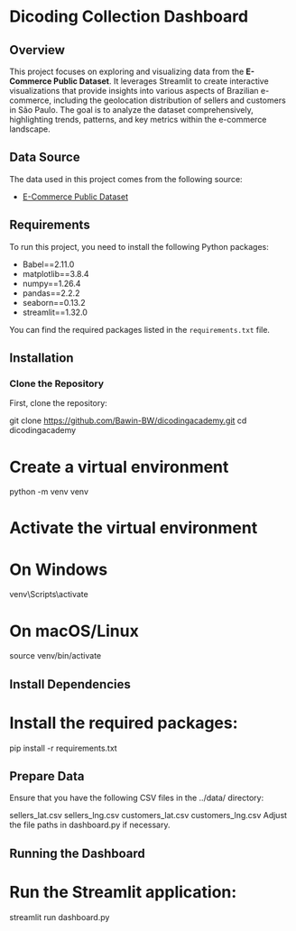 # Dicoding Collection Dashboard

## Overview
This project focuses on exploring and visualizing data from the **E-Commerce Public Dataset**. It leverages Streamlit to create interactive visualizations that provide insights into various aspects of Brazilian e-commerce, including the geolocation distribution of sellers and customers in São Paulo. The goal is to analyze the dataset comprehensively, highlighting trends, patterns, and key metrics within the e-commerce landscape.

## Data Source
The data used in this project comes from the following source:

- [E-Commerce Public Dataset](https://www.kaggle.com/datasets/olistbr/brazilian-ecommerce)

## Requirements
To run this project, you need to install the following Python packages:

- Babel==2.11.0
- matplotlib==3.8.4
- numpy==1.26.4
- pandas==2.2.2
- seaborn==0.13.2
- streamlit==1.32.0

You can find the required packages listed in the `requirements.txt` file.

## Installation

### Clone the Repository
First, clone the repository:

git clone https://github.com/Bawin-BW/dicodingacademy.git
cd dicodingacademy

# Create a virtual environment
python -m venv venv

# Activate the virtual environment
# On Windows
venv\Scripts\activate
# On macOS/Linux
source venv/bin/activate

## Install Dependencies
# Install the required packages:

pip install -r requirements.txt

## Prepare Data
Ensure that you have the following CSV files in the ../data/ directory:

sellers_lat.csv
sellers_lng.csv
customers_lat.csv
customers_lng.csv
Adjust the file paths in dashboard.py if necessary.

## Running the Dashboard
# Run the Streamlit application:

streamlit run dashboard.py

